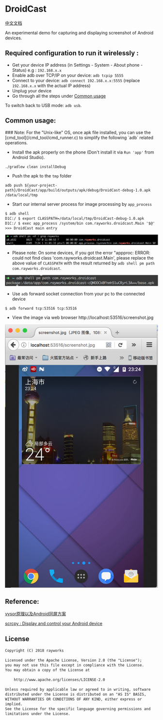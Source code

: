 # DroidCast

[中文文档](/README_CN.md)

An experimental demo for capturing and displaying screenshot of Android devices.

## Required configuration to run it wirelessly :

* Get your device IP address (in Settings - System - About phone - Status) e.g : `192.168.x.x`
* Enable adb over TCP/IP on your device: `adb tcpip 5555`
* Connect to your device: `adb connect 192.168.x.x:5555` (replace `192.168.x.x` with the actual IP address)
* Unplug your device
* Go through all the steps under [Common usage](#usage)

To switch back to USB mode: `adb usb`.

<h2 id="usage">Common usage:</h2>
### Note:
For the "Unix-like" OS, once apk file installed, you can use the [cmd_tool](/cmd_tool/cmd_runner.c) to simplify the following `adb` related operations.

* Install the apk properly on the phone (Don't install it via `Run 'app'` from Android Studio).

```
./gradlew clean installDebug
```

* Push the apk to the `tmp` folder
```
adb push ${your-project-path}/DroidCast/app/build/outputs/apk/debug/DroidCast-debug-1.0.apk /data/local/tmp
```

* Start our internal server process for image processing by `app_process`  
```
$ adb shell
D1C:/ $ export CLASSPATH=/data/local/tmp/DroidCast-debug-1.0.apk
D1C:/ $ exec app_process /system/bin com.rayworks.droidcast.Main '$@'
>>> DroidCast main entry
```

![](/process_main.png)

* Please note: On some devices, 
if you got the error "appproc: ERROR: could not find class 'com.rayworks.droidcast.Main', please replace the 
above value of `CLASSPATH` with the result returned by `adb shell pm path com.rayworks.droidcast`.

![](/apk_src_path.png)

* Use `adb` forward socket connection from your pc to the connected device
```
$ adb forward tcp:53516 tcp:53516
```

* View the image via web browser
http://localhost:53516/screenshot.jpg

 ![](/screen-shot.png)


## Reference: <br>

[vysor原理以及Android同屏方案](http://zke1ev3n.me/2016/07/02/vysor%E5%8E%9F%E7%90%86%E4%BB%A5%E5%8F%8AAndroid%E5%90%8C%E5%B1%8F%E6%96%B9%E6%A1%88/)

[scrcpy : Display and control your Android device](https://github.com/Genymobile/scrcpy)

## License
```
Copyright (C) 2018 rayworks

Licensed under the Apache License, Version 2.0 (the "License");
you may not use this file except in compliance with the License.
You may obtain a copy of the License at

    http://www.apache.org/licenses/LICENSE-2.0

Unless required by applicable law or agreed to in writing, software
distributed under the License is distributed on an "AS IS" BASIS,
WITHOUT WARRANTIES OR CONDITIONS OF ANY KIND, either express or implied.
See the License for the specific language governing permissions and
limitations under the License.
```

